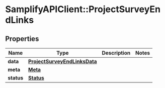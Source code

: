 # SamplifyAPIClient::ProjectSurveyEndLinks

## Properties
Name | Type | Description | Notes
------------ | ------------- | ------------- | -------------
**data** | [**ProjectSurveyEndLinksData**](ProjectSurveyEndLinksData.md) |  | 
**meta** | [**Meta**](Meta.md) |  | 
**status** | [**Status**](Status.md) |  | 


